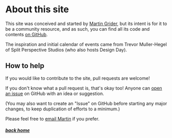 
# About this site

This site was conceived and started by [Martin Grider](http://martingrider.name/), but its intent is for it to be a community resource, and as such, you can find all its code and contents [on GitHub](https://github.com/Boardgame-Design/boardgame-design.github.io).

The inspiration and initial calendar of events came from Trevor Muller-Hegel of Split Perspective Studios (who also hosts Design Day).

## How to help

If you would like to contribute to the site, pull requests are welcome!

If you don't know what a pull request is, that's okay too! Anyone can [open an issue](https://github.com/Boardgame-Design/boardgame-design.github.io/issues) on GitHub with an idea or suggestion.

(You may also want to create an "Issue" on GitHub before starting any major changes, to keep duplication of efforts to a minimum.)

Please feel free to [email Martin](mailto:website@boardgame.design) if you prefer.


##### [back home](/)

